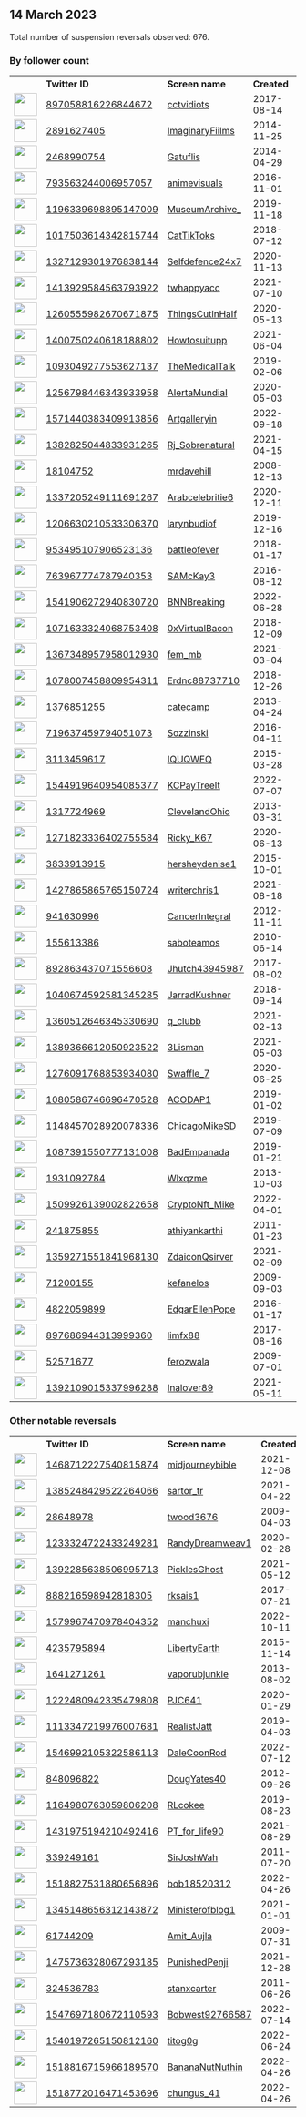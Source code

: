 
## 14 March 2023
Total number of suspension reversals observed: 676.

### By follower count
<table><tr><th></th><th align="left">Twitter ID</th><th align="left">Screen name</th>
<th align="left">Created</th><th align="left">Status</th><th align="left">Suspended</th><th align="left">Followers</th>
<tr><td><a href="https://pbs.twimg.com/profile_images/1144840942244880385/9F2DRMCz_normal.jpg"><img src="https://pbs.twimg.com/profile_images/1144840942244880385/9F2DRMCz_normal.jpg" width="40px" height="40px" align="center"/></a></td><td><a href="https://twitter.com/intent/user?user_id=897058816226844672">897058816226844672</a></td><td><a href="https://twitter.com/cctvidiots">cctvidiots</a></td><td>2017-08-14</td><td align="center"></td><td></td><td>711217</td></tr>
<tr><td><a href="https://pbs.twimg.com/profile_images/1000915007993991168/6eN-8sz3_normal.jpg"><img src="https://pbs.twimg.com/profile_images/1000915007993991168/6eN-8sz3_normal.jpg" width="40px" height="40px" align="center"/></a></td><td><a href="https://twitter.com/intent/user?user_id=2891627405">2891627405</a></td><td><a href="https://twitter.com/ImaginaryFiilms">ImaginaryFiilms</a></td><td>2014-11-25</td><td align="center"></td><td></td><td>439398</td></tr>
<tr><td><a href="https://pbs.twimg.com/profile_images/1635986856759242752/jip5zkU0_normal.jpg"><img src="https://pbs.twimg.com/profile_images/1635986856759242752/jip5zkU0_normal.jpg" width="40px" height="40px" align="center"/></a></td><td><a href="https://twitter.com/intent/user?user_id=2468990754">2468990754</a></td><td><a href="https://twitter.com/Gatuflis">Gatuflis</a></td><td>2014-04-29</td><td align="center"></td><td>2022-03-26</td><td>288773</td></tr>
<tr><td><a href="https://pbs.twimg.com/profile_images/1638121517631565824/8SO5jIR0_normal.jpg"><img src="https://pbs.twimg.com/profile_images/1638121517631565824/8SO5jIR0_normal.jpg" width="40px" height="40px" align="center"/></a></td><td><a href="https://twitter.com/intent/user?user_id=793563244006957057">793563244006957057</a></td><td><a href="https://twitter.com/animevisuals">animevisuals</a></td><td>2016-11-01</td><td align="center"></td><td></td><td>176700</td></tr>
<tr><td><a href="https://pbs.twimg.com/profile_images/1249220712461733888/3Z1i_y0-_normal.jpg"><img src="https://pbs.twimg.com/profile_images/1249220712461733888/3Z1i_y0-_normal.jpg" width="40px" height="40px" align="center"/></a></td><td><a href="https://twitter.com/intent/user?user_id=1196339698895147009">1196339698895147009</a></td><td><a href="https://twitter.com/MuseumArchive_">MuseumArchive_</a></td><td>2019-11-18</td><td align="center"></td><td></td><td>173728</td></tr>
<tr><td><a href="https://pbs.twimg.com/profile_images/1518717013857738753/cynzAGeX_normal.jpg"><img src="https://pbs.twimg.com/profile_images/1518717013857738753/cynzAGeX_normal.jpg" width="40px" height="40px" align="center"/></a></td><td><a href="https://twitter.com/intent/user?user_id=1017503614342815744">1017503614342815744</a></td><td><a href="https://twitter.com/CatTikToks">CatTikToks</a></td><td>2018-07-12</td><td align="center"></td><td>2022-07-27</td><td>168931</td></tr>
<tr><td><a href="https://pbs.twimg.com/profile_images/1636606695186071553/jQI__AnX_normal.png"><img src="https://pbs.twimg.com/profile_images/1636606695186071553/jQI__AnX_normal.png" width="40px" height="40px" align="center"/></a></td><td><a href="https://twitter.com/intent/user?user_id=1327129301976838144">1327129301976838144</a></td><td><a href="https://twitter.com/Selfdefence24x7">Selfdefence24x7</a></td><td>2020-11-13</td><td align="center"></td><td></td><td>164606</td></tr>
<tr><td><a href="https://pbs.twimg.com/profile_images/1637802407223607300/vJ6sLPLW_normal.jpg"><img src="https://pbs.twimg.com/profile_images/1637802407223607300/vJ6sLPLW_normal.jpg" width="40px" height="40px" align="center"/></a></td><td><a href="https://twitter.com/intent/user?user_id=1413929584563793922">1413929584563793922</a></td><td><a href="https://twitter.com/twhappyacc">twhappyacc</a></td><td>2021-07-10</td><td align="center"></td><td></td><td>153656</td></tr>
<tr><td><a href="https://pbs.twimg.com/profile_images/1268036062347030529/jTM8rmoq_normal.jpg"><img src="https://pbs.twimg.com/profile_images/1268036062347030529/jTM8rmoq_normal.jpg" width="40px" height="40px" align="center"/></a></td><td><a href="https://twitter.com/intent/user?user_id=1260555982670671875">1260555982670671875</a></td><td><a href="https://twitter.com/ThingsCutlnHaIf">ThingsCutlnHaIf</a></td><td>2020-05-13</td><td align="center"></td><td></td><td>122146</td></tr>
<tr><td><a href="https://pbs.twimg.com/profile_images/1403957995571138561/7OBfLT-q_normal.jpg"><img src="https://pbs.twimg.com/profile_images/1403957995571138561/7OBfLT-q_normal.jpg" width="40px" height="40px" align="center"/></a></td><td><a href="https://twitter.com/intent/user?user_id=1400750240618188802">1400750240618188802</a></td><td><a href="https://twitter.com/Howtosuitupp">Howtosuitupp</a></td><td>2021-06-04</td><td align="center"></td><td></td><td>122098</td></tr>
<tr><td><a href="https://pbs.twimg.com/profile_images/1124705710602764289/_tXBE4Gc_normal.jpg"><img src="https://pbs.twimg.com/profile_images/1124705710602764289/_tXBE4Gc_normal.jpg" width="40px" height="40px" align="center"/></a></td><td><a href="https://twitter.com/intent/user?user_id=1093049277553627137">1093049277553627137</a></td><td><a href="https://twitter.com/TheMedicalTalk">TheMedicalTalk</a></td><td>2019-02-06</td><td align="center"></td><td></td><td>121705</td></tr>
<tr><td><a href="https://pbs.twimg.com/profile_images/1635858234811580418/pySw_XTd_normal.jpg"><img src="https://pbs.twimg.com/profile_images/1635858234811580418/pySw_XTd_normal.jpg" width="40px" height="40px" align="center"/></a></td><td><a href="https://twitter.com/intent/user?user_id=1256798446343933958">1256798446343933958</a></td><td><a href="https://twitter.com/AIertaMundiaI">AIertaMundiaI</a></td><td>2020-05-03</td><td align="center"></td><td>2022-11-09</td><td>104358</td></tr>
<tr><td><a href="https://pbs.twimg.com/profile_images/1574460659521429504/Z2EzTLW0_normal.jpg"><img src="https://pbs.twimg.com/profile_images/1574460659521429504/Z2EzTLW0_normal.jpg" width="40px" height="40px" align="center"/></a></td><td><a href="https://twitter.com/intent/user?user_id=1571440383409913856">1571440383409913856</a></td><td><a href="https://twitter.com/Artgalleryin">Artgalleryin</a></td><td>2022-09-18</td><td align="center"></td><td>2022-10-30</td><td>75296</td></tr>
<tr><td><a href="https://pbs.twimg.com/profile_images/1479559044155199492/rS51Eb3T_normal.jpg"><img src="https://pbs.twimg.com/profile_images/1479559044155199492/rS51Eb3T_normal.jpg" width="40px" height="40px" align="center"/></a></td><td><a href="https://twitter.com/intent/user?user_id=1382825044833931265">1382825044833931265</a></td><td><a href="https://twitter.com/Rj_Sobrenatural">Rj_Sobrenatural</a></td><td>2021-04-15</td><td align="center"></td><td>2022-04-05</td><td>52691</td></tr>
<tr><td><a href="https://pbs.twimg.com/profile_images/885275506660265984/Xu7AJOGU_normal.jpg"><img src="https://pbs.twimg.com/profile_images/885275506660265984/Xu7AJOGU_normal.jpg" width="40px" height="40px" align="center"/></a></td><td><a href="https://twitter.com/intent/user?user_id=18104752">18104752</a></td><td><a href="https://twitter.com/mrdavehill">mrdavehill</a></td><td>2008-12-13</td><td align="center"></td><td></td><td>49166</td></tr>
<tr><td><a href="https://pbs.twimg.com/profile_images/1337205348139233280/YU9whIQG_normal.jpg"><img src="https://pbs.twimg.com/profile_images/1337205348139233280/YU9whIQG_normal.jpg" width="40px" height="40px" align="center"/></a></td><td><a href="https://twitter.com/intent/user?user_id=1337205249111691267">1337205249111691267</a></td><td><a href="https://twitter.com/Arabcelebritie6">Arabcelebritie6</a></td><td>2020-12-11</td><td align="center"></td><td>2022-12-21</td><td>43697</td></tr>
<tr><td><a href="https://pbs.twimg.com/profile_images/1634220975355994113/7JTifj-2_normal.jpg"><img src="https://pbs.twimg.com/profile_images/1634220975355994113/7JTifj-2_normal.jpg" width="40px" height="40px" align="center"/></a></td><td><a href="https://twitter.com/intent/user?user_id=1206630210533306370">1206630210533306370</a></td><td><a href="https://twitter.com/larynbudiof">larynbudiof</a></td><td>2019-12-16</td><td align="center"></td><td>2022-06-27</td><td>40902</td></tr>
<tr><td><a href="https://pbs.twimg.com/profile_images/1252638404644352000/jgtIvBlo_normal.jpg"><img src="https://pbs.twimg.com/profile_images/1252638404644352000/jgtIvBlo_normal.jpg" width="40px" height="40px" align="center"/></a></td><td><a href="https://twitter.com/intent/user?user_id=953495107906523136">953495107906523136</a></td><td><a href="https://twitter.com/battleofever">battleofever</a></td><td>2018-01-17</td><td align="center"></td><td></td><td>31182</td></tr>
<tr><td><a href="https://pbs.twimg.com/profile_images/763998323455827968/KtSGMUK7_normal.jpg"><img src="https://pbs.twimg.com/profile_images/763998323455827968/KtSGMUK7_normal.jpg" width="40px" height="40px" align="center"/></a></td><td><a href="https://twitter.com/intent/user?user_id=763967774787940353">763967774787940353</a></td><td><a href="https://twitter.com/SAMcKay3">SAMcKay3</a></td><td>2016-08-12</td><td align="center"></td><td>2022-08-18</td><td>26820</td></tr>
<tr><td><a href="https://pbs.twimg.com/profile_images/1545315482081062913/a4xAcu6c_normal.jpg"><img src="https://pbs.twimg.com/profile_images/1545315482081062913/a4xAcu6c_normal.jpg" width="40px" height="40px" align="center"/></a></td><td><a href="https://twitter.com/intent/user?user_id=1541906272940830720">1541906272940830720</a></td><td><a href="https://twitter.com/BNNBreaking">BNNBreaking</a></td><td>2022-06-28</td><td align="center">🚫</td><td>2022-10-06</td><td>17242</td></tr>
<tr><td><a href="https://pbs.twimg.com/profile_images/1515826663258750977/wbSw7TyP_normal.jpg"><img src="https://pbs.twimg.com/profile_images/1515826663258750977/wbSw7TyP_normal.jpg" width="40px" height="40px" align="center"/></a></td><td><a href="https://twitter.com/intent/user?user_id=1071633324068753408">1071633324068753408</a></td><td><a href="https://twitter.com/0xVirtualBacon">0xVirtualBacon</a></td><td>2018-12-09</td><td align="center"></td><td>2023-03-02</td><td>16941</td></tr>
<tr><td><a href="https://pbs.twimg.com/profile_images/1616362321260978176/GRl5O1_2_normal.jpg"><img src="https://pbs.twimg.com/profile_images/1616362321260978176/GRl5O1_2_normal.jpg" width="40px" height="40px" align="center"/></a></td><td><a href="https://twitter.com/intent/user?user_id=1367348957958012930">1367348957958012930</a></td><td><a href="https://twitter.com/fem_mb">fem_mb</a></td><td>2021-03-04</td><td align="center"></td><td>2023-03-04</td><td>16028</td></tr>
<tr><td><a href="https://pbs.twimg.com/profile_images/1638562911059599360/UmBBPf3z_normal.jpg"><img src="https://pbs.twimg.com/profile_images/1638562911059599360/UmBBPf3z_normal.jpg" width="40px" height="40px" align="center"/></a></td><td><a href="https://twitter.com/intent/user?user_id=1078007458809954311">1078007458809954311</a></td><td><a href="https://twitter.com/Erdnc88737710">Erdnc88737710</a></td><td>2018-12-26</td><td align="center"></td><td>2023-02-20</td><td>15037</td></tr>
<tr><td><a href="https://pbs.twimg.com/profile_images/378800000653837360/6576af61896ce38e2b847b2d2a8dea4c_normal.jpeg"><img src="https://pbs.twimg.com/profile_images/378800000653837360/6576af61896ce38e2b847b2d2a8dea4c_normal.jpeg" width="40px" height="40px" align="center"/></a></td><td><a href="https://twitter.com/intent/user?user_id=1376851255">1376851255</a></td><td><a href="https://twitter.com/catecamp">catecamp</a></td><td>2013-04-24</td><td align="center"></td><td>2022-09-19</td><td>14137</td></tr>
<tr><td><a href="https://pbs.twimg.com/profile_images/793401218957611008/IcYt84ra_normal.jpg"><img src="https://pbs.twimg.com/profile_images/793401218957611008/IcYt84ra_normal.jpg" width="40px" height="40px" align="center"/></a></td><td><a href="https://twitter.com/intent/user?user_id=719637459794051073">719637459794051073</a></td><td><a href="https://twitter.com/Sozzinski">Sozzinski</a></td><td>2016-04-11</td><td align="center"></td><td>2022-08-11</td><td>12555</td></tr>
<tr><td><a href="https://pbs.twimg.com/profile_images/1635890686695178240/E3_D61Ve_normal.jpg"><img src="https://pbs.twimg.com/profile_images/1635890686695178240/E3_D61Ve_normal.jpg" width="40px" height="40px" align="center"/></a></td><td><a href="https://twitter.com/intent/user?user_id=3113459617">3113459617</a></td><td><a href="https://twitter.com/IQUQWEQ">IQUQWEQ</a></td><td>2015-03-28</td><td align="center"></td><td></td><td>12230</td></tr>
<tr><td><a href="https://pbs.twimg.com/profile_images/1635993773414006786/S5B3g4DU_normal.jpg"><img src="https://pbs.twimg.com/profile_images/1635993773414006786/S5B3g4DU_normal.jpg" width="40px" height="40px" align="center"/></a></td><td><a href="https://twitter.com/intent/user?user_id=1544919640954085377">1544919640954085377</a></td><td><a href="https://twitter.com/KCPayTreeIt">KCPayTreeIt</a></td><td>2022-07-07</td><td align="center"></td><td>2022-09-29</td><td>12227</td></tr>
<tr><td><a href="https://pbs.twimg.com/profile_images/1567588547829317632/QgcWMNrX_normal.jpg"><img src="https://pbs.twimg.com/profile_images/1567588547829317632/QgcWMNrX_normal.jpg" width="40px" height="40px" align="center"/></a></td><td><a href="https://twitter.com/intent/user?user_id=1317724969">1317724969</a></td><td><a href="https://twitter.com/CleveIandOhio">CleveIandOhio</a></td><td>2013-03-31</td><td align="center"></td><td>2022-09-10</td><td>12084</td></tr>
<tr><td><a href="https://pbs.twimg.com/profile_images/1608942649939042304/C_Cl9Saz_normal.jpg"><img src="https://pbs.twimg.com/profile_images/1608942649939042304/C_Cl9Saz_normal.jpg" width="40px" height="40px" align="center"/></a></td><td><a href="https://twitter.com/intent/user?user_id=1271823336402755584">1271823336402755584</a></td><td><a href="https://twitter.com/Ricky_K67">Ricky_K67</a></td><td>2020-06-13</td><td align="center"></td><td>2023-02-24</td><td>11939</td></tr>
<tr><td><a href="https://pbs.twimg.com/profile_images/972053488736849920/WtFlgZN7_normal.jpg"><img src="https://pbs.twimg.com/profile_images/972053488736849920/WtFlgZN7_normal.jpg" width="40px" height="40px" align="center"/></a></td><td><a href="https://twitter.com/intent/user?user_id=3833913915">3833913915</a></td><td><a href="https://twitter.com/hersheydenise1">hersheydenise1</a></td><td>2015-10-01</td><td align="center"></td><td></td><td>10528</td></tr>
<tr><td><a href="https://pbs.twimg.com/profile_images/1480439123211079680/dNKwVDtb_normal.jpg"><img src="https://pbs.twimg.com/profile_images/1480439123211079680/dNKwVDtb_normal.jpg" width="40px" height="40px" align="center"/></a></td><td><a href="https://twitter.com/intent/user?user_id=1427865865765150724">1427865865765150724</a></td><td><a href="https://twitter.com/writerchris1">writerchris1</a></td><td>2021-08-18</td><td align="center"></td><td>2022-08-20</td><td>10359</td></tr>
<tr><td><a href="https://pbs.twimg.com/profile_images/1636046943838257175/Fn01H_sO_normal.jpg"><img src="https://pbs.twimg.com/profile_images/1636046943838257175/Fn01H_sO_normal.jpg" width="40px" height="40px" align="center"/></a></td><td><a href="https://twitter.com/intent/user?user_id=941630996">941630996</a></td><td><a href="https://twitter.com/CancerIntegral">CancerIntegral</a></td><td>2012-11-11</td><td align="center"></td><td>2022-02-13</td><td>10329</td></tr>
<tr><td><a href="https://pbs.twimg.com/profile_images/1347809249812914177/z_plyvgZ_normal.jpg"><img src="https://pbs.twimg.com/profile_images/1347809249812914177/z_plyvgZ_normal.jpg" width="40px" height="40px" align="center"/></a></td><td><a href="https://twitter.com/intent/user?user_id=155613386">155613386</a></td><td><a href="https://twitter.com/saboteamos">saboteamos</a></td><td>2010-06-14</td><td align="center"></td><td>2022-05-08</td><td>9876</td></tr>
<tr><td><a href="https://pbs.twimg.com/profile_images/1636870927605460994/V9xhbFYk_normal.jpg"><img src="https://pbs.twimg.com/profile_images/1636870927605460994/V9xhbFYk_normal.jpg" width="40px" height="40px" align="center"/></a></td><td><a href="https://twitter.com/intent/user?user_id=892863437071556608">892863437071556608</a></td><td><a href="https://twitter.com/Jhutch43945987">Jhutch43945987</a></td><td>2017-08-02</td><td align="center"></td><td>2022-07-14</td><td>9292</td></tr>
<tr><td><a href="https://pbs.twimg.com/profile_images/1166891463843573760/XiE4Uxi1_normal.jpg"><img src="https://pbs.twimg.com/profile_images/1166891463843573760/XiE4Uxi1_normal.jpg" width="40px" height="40px" align="center"/></a></td><td><a href="https://twitter.com/intent/user?user_id=1040674592581345285">1040674592581345285</a></td><td><a href="https://twitter.com/JarradKushner">JarradKushner</a></td><td>2018-09-14</td><td align="center"></td><td></td><td>8756</td></tr>
<tr><td><a href="https://pbs.twimg.com/profile_images/1615115509728514052/3TwBtxPS_normal.jpg"><img src="https://pbs.twimg.com/profile_images/1615115509728514052/3TwBtxPS_normal.jpg" width="40px" height="40px" align="center"/></a></td><td><a href="https://twitter.com/intent/user?user_id=1360512646345330690">1360512646345330690</a></td><td><a href="https://twitter.com/q_clubb">q_clubb</a></td><td>2021-02-13</td><td align="center"></td><td>2023-01-12</td><td>8745</td></tr>
<tr><td><a href="https://pbs.twimg.com/profile_images/1600788389690687488/BjEVd_UL_normal.jpg"><img src="https://pbs.twimg.com/profile_images/1600788389690687488/BjEVd_UL_normal.jpg" width="40px" height="40px" align="center"/></a></td><td><a href="https://twitter.com/intent/user?user_id=1389366612050923522">1389366612050923522</a></td><td><a href="https://twitter.com/3Lisman">3Lisman</a></td><td>2021-05-03</td><td align="center"></td><td>2023-01-24</td><td>8535</td></tr>
<tr><td><a href="https://pbs.twimg.com/profile_images/1634975671788109824/FfxQtjiL_normal.jpg"><img src="https://pbs.twimg.com/profile_images/1634975671788109824/FfxQtjiL_normal.jpg" width="40px" height="40px" align="center"/></a></td><td><a href="https://twitter.com/intent/user?user_id=1276091768853934080">1276091768853934080</a></td><td><a href="https://twitter.com/Swaffle_7">Swaffle_7</a></td><td>2020-06-25</td><td align="center"></td><td>2022-12-02</td><td>8228</td></tr>
<tr><td><a href="https://pbs.twimg.com/profile_images/1462874265490014213/w4reMlyJ_normal.jpg"><img src="https://pbs.twimg.com/profile_images/1462874265490014213/w4reMlyJ_normal.jpg" width="40px" height="40px" align="center"/></a></td><td><a href="https://twitter.com/intent/user?user_id=1080586746696470528">1080586746696470528</a></td><td><a href="https://twitter.com/ACODAP1">ACODAP1</a></td><td>2019-01-02</td><td align="center"></td><td>2022-08-13</td><td>7808</td></tr>
<tr><td><a href="https://pbs.twimg.com/profile_images/1635479407895941121/QuQLUtrP_normal.jpg"><img src="https://pbs.twimg.com/profile_images/1635479407895941121/QuQLUtrP_normal.jpg" width="40px" height="40px" align="center"/></a></td><td><a href="https://twitter.com/intent/user?user_id=1148457028920078336">1148457028920078336</a></td><td><a href="https://twitter.com/ChicagoMikeSD">ChicagoMikeSD</a></td><td>2019-07-09</td><td align="center"></td><td>2023-01-12</td><td>7008</td></tr>
<tr><td><a href="https://pbs.twimg.com/profile_images/1633962610243543041/gtw1-uc0_normal.jpg"><img src="https://pbs.twimg.com/profile_images/1633962610243543041/gtw1-uc0_normal.jpg" width="40px" height="40px" align="center"/></a></td><td><a href="https://twitter.com/intent/user?user_id=1087391550777131008">1087391550777131008</a></td><td><a href="https://twitter.com/BadEmpanada">BadEmpanada</a></td><td>2019-01-21</td><td align="center"></td><td></td><td>6766</td></tr>
<tr><td><a href="https://pbs.twimg.com/profile_images/1526757537092993025/WRlvTjvD_normal.jpg"><img src="https://pbs.twimg.com/profile_images/1526757537092993025/WRlvTjvD_normal.jpg" width="40px" height="40px" align="center"/></a></td><td><a href="https://twitter.com/intent/user?user_id=1931092784">1931092784</a></td><td><a href="https://twitter.com/Wlxqzme">Wlxqzme</a></td><td>2013-10-03</td><td align="center"></td><td>2022-06-23</td><td>6429</td></tr>
<tr><td><a href="https://pbs.twimg.com/profile_images/1638166378694823937/tWVV3SwU_normal.png"><img src="https://pbs.twimg.com/profile_images/1638166378694823937/tWVV3SwU_normal.png" width="40px" height="40px" align="center"/></a></td><td><a href="https://twitter.com/intent/user?user_id=1509926139002822658">1509926139002822658</a></td><td><a href="https://twitter.com/CryptoNft_Mike">CryptoNft_Mike</a></td><td>2022-04-01</td><td align="center"></td><td>2023-01-04</td><td>5993</td></tr>
<tr><td><a href="https://pbs.twimg.com/profile_images/1543280579507941376/hZ9FJ5fb_normal.jpg"><img src="https://pbs.twimg.com/profile_images/1543280579507941376/hZ9FJ5fb_normal.jpg" width="40px" height="40px" align="center"/></a></td><td><a href="https://twitter.com/intent/user?user_id=241875855">241875855</a></td><td><a href="https://twitter.com/athiyankarthi">athiyankarthi</a></td><td>2011-01-23</td><td align="center"></td><td>2022-11-21</td><td>5976</td></tr>
<tr><td><a href="https://pbs.twimg.com/profile_images/1556946033254744065/aczgLBcA_normal.jpg"><img src="https://pbs.twimg.com/profile_images/1556946033254744065/aczgLBcA_normal.jpg" width="40px" height="40px" align="center"/></a></td><td><a href="https://twitter.com/intent/user?user_id=1359271551841968130">1359271551841968130</a></td><td><a href="https://twitter.com/ZdaiconQsirver">ZdaiconQsirver</a></td><td>2021-02-09</td><td align="center"></td><td>2022-10-15</td><td>5706</td></tr>
<tr><td><a href="https://pbs.twimg.com/profile_images/1611119488094576640/YcCqHLt2_normal.png"><img src="https://pbs.twimg.com/profile_images/1611119488094576640/YcCqHLt2_normal.png" width="40px" height="40px" align="center"/></a></td><td><a href="https://twitter.com/intent/user?user_id=71200155">71200155</a></td><td><a href="https://twitter.com/kefanelos">kefanelos</a></td><td>2009-09-03</td><td align="center"></td><td>2023-01-27</td><td>5299</td></tr>
<tr><td><a href="https://pbs.twimg.com/profile_images/1638571539485392897/0tubRib8_normal.jpg"><img src="https://pbs.twimg.com/profile_images/1638571539485392897/0tubRib8_normal.jpg" width="40px" height="40px" align="center"/></a></td><td><a href="https://twitter.com/intent/user?user_id=4822059899">4822059899</a></td><td><a href="https://twitter.com/EdgarEllenPope">EdgarEllenPope</a></td><td>2016-01-17</td><td align="center"></td><td>2022-02-14</td><td>5143</td></tr>
<tr><td><a href="https://pbs.twimg.com/profile_images/1594785083646480384/0_Xy-PyF_normal.jpg"><img src="https://pbs.twimg.com/profile_images/1594785083646480384/0_Xy-PyF_normal.jpg" width="40px" height="40px" align="center"/></a></td><td><a href="https://twitter.com/intent/user?user_id=897686944313999360">897686944313999360</a></td><td><a href="https://twitter.com/limfx88">limfx88</a></td><td>2017-08-16</td><td align="center"></td><td>2022-12-17</td><td>5045</td></tr>
<tr><td><a href="https://pbs.twimg.com/profile_images/930769207200972800/DtIJ-1fz_normal.jpg"><img src="https://pbs.twimg.com/profile_images/930769207200972800/DtIJ-1fz_normal.jpg" width="40px" height="40px" align="center"/></a></td><td><a href="https://twitter.com/intent/user?user_id=52571677">52571677</a></td><td><a href="https://twitter.com/ferozwala">ferozwala</a></td><td>2009-07-01</td><td align="center"></td><td>2023-01-22</td><td>4943</td></tr>
<tr><td><a href="https://pbs.twimg.com/profile_images/1610426903130783745/4sKxX22S_normal.jpg"><img src="https://pbs.twimg.com/profile_images/1610426903130783745/4sKxX22S_normal.jpg" width="40px" height="40px" align="center"/></a></td><td><a href="https://twitter.com/intent/user?user_id=1392109015337996288">1392109015337996288</a></td><td><a href="https://twitter.com/Inalover89">Inalover89</a></td><td>2021-05-11</td><td align="center">👋</td><td>2023-01-11</td><td>4941</td></tr>
</table>

### Other notable reversals
<table><tr><th></th><th align="left">Twitter ID</th><th align="left">Screen name</th>
<th align="left">Created</th><th align="left">Status</th><th align="left">Suspended</th><th align="left">Followers</th>
<tr><td><a href="https://pbs.twimg.com/profile_images/1638686896636264455/0tlmTtFa_normal.jpg"><img src="https://pbs.twimg.com/profile_images/1638686896636264455/0tlmTtFa_normal.jpg" width="40px" height="40px" align="center"/></a></td><td><a href="https://twitter.com/intent/user?user_id=1468712227540815874">1468712227540815874</a></td><td><a href="https://twitter.com/midjourneybible">midjourneybible</a></td><td>2021-12-08</td><td align="center"></td><td>2022-12-20</td><td>138</td></tr>
<tr><td><a href="https://pbs.twimg.com/profile_images/1518695759385972738/V6NNnu4d_normal.jpg"><img src="https://pbs.twimg.com/profile_images/1518695759385972738/V6NNnu4d_normal.jpg" width="40px" height="40px" align="center"/></a></td><td><a href="https://twitter.com/intent/user?user_id=1385248429522264066">1385248429522264066</a></td><td><a href="https://twitter.com/sartor_tr">sartor_tr</a></td><td>2021-04-22</td><td align="center"></td><td>2022-05-29</td><td>294</td></tr>
<tr><td><a href="https://pbs.twimg.com/profile_images/2202511529/image_normal.jpg"><img src="https://pbs.twimg.com/profile_images/2202511529/image_normal.jpg" width="40px" height="40px" align="center"/></a></td><td><a href="https://twitter.com/intent/user?user_id=28648978">28648978</a></td><td><a href="https://twitter.com/twood3676">twood3676</a></td><td>2009-04-03</td><td align="center"></td><td>2022-12-15</td><td>1989</td></tr>
<tr><td><a href="https://pbs.twimg.com/profile_images/1248030096683761666/XWckHEqg_normal.jpg"><img src="https://pbs.twimg.com/profile_images/1248030096683761666/XWckHEqg_normal.jpg" width="40px" height="40px" align="center"/></a></td><td><a href="https://twitter.com/intent/user?user_id=1233324722433249281">1233324722433249281</a></td><td><a href="https://twitter.com/RandyDreamweav1">RandyDreamweav1</a></td><td>2020-02-28</td><td align="center"></td><td>2022-12-06</td><td>163</td></tr>
<tr><td><a href="https://pbs.twimg.com/profile_images/1566321320866025472/tCKypC8S_normal.jpg"><img src="https://pbs.twimg.com/profile_images/1566321320866025472/tCKypC8S_normal.jpg" width="40px" height="40px" align="center"/></a></td><td><a href="https://twitter.com/intent/user?user_id=1392285638506995713">1392285638506995713</a></td><td><a href="https://twitter.com/PicklesGhost">PicklesGhost</a></td><td>2021-05-12</td><td align="center"></td><td>2023-03-09</td><td>710</td></tr>
<tr><td><a href="https://pbs.twimg.com/profile_images/1635820823926784002/3q42XW6Z_normal.jpg"><img src="https://pbs.twimg.com/profile_images/1635820823926784002/3q42XW6Z_normal.jpg" width="40px" height="40px" align="center"/></a></td><td><a href="https://twitter.com/intent/user?user_id=888216598942818305">888216598942818305</a></td><td><a href="https://twitter.com/rksais1">rksais1</a></td><td>2017-07-21</td><td align="center"></td><td>2023-03-09</td><td>4018</td></tr>
<tr><td><a href="https://pbs.twimg.com/profile_images/1629899823754145794/IyMmPleM_normal.jpg"><img src="https://pbs.twimg.com/profile_images/1629899823754145794/IyMmPleM_normal.jpg" width="40px" height="40px" align="center"/></a></td><td><a href="https://twitter.com/intent/user?user_id=1579967470978404352">1579967470978404352</a></td><td><a href="https://twitter.com/manchuxi">manchuxi</a></td><td>2022-10-11</td><td align="center"></td><td>2023-03-06</td><td>2814</td></tr>
<tr><td><a href="https://pbs.twimg.com/profile_images/796423359210799104/vLzlN9EM_normal.jpg"><img src="https://pbs.twimg.com/profile_images/796423359210799104/vLzlN9EM_normal.jpg" width="40px" height="40px" align="center"/></a></td><td><a href="https://twitter.com/intent/user?user_id=4235795894">4235795894</a></td><td><a href="https://twitter.com/LibertyEarth">LibertyEarth</a></td><td>2015-11-14</td><td align="center"></td><td>2023-02-14</td><td>318</td></tr>
<tr><td><a href="https://pbs.twimg.com/profile_images/1628078066445561864/uINxXxRU_normal.jpg"><img src="https://pbs.twimg.com/profile_images/1628078066445561864/uINxXxRU_normal.jpg" width="40px" height="40px" align="center"/></a></td><td><a href="https://twitter.com/intent/user?user_id=1641271261">1641271261</a></td><td><a href="https://twitter.com/vaporubjunkie">vaporubjunkie</a></td><td>2013-08-02</td><td align="center"></td><td>2023-03-06</td><td>387</td></tr>
<tr><td><a href="https://pbs.twimg.com/profile_images/1253423192703504388/At_90YuP_normal.jpg"><img src="https://pbs.twimg.com/profile_images/1253423192703504388/At_90YuP_normal.jpg" width="40px" height="40px" align="center"/></a></td><td><a href="https://twitter.com/intent/user?user_id=1222480942335479808">1222480942335479808</a></td><td><a href="https://twitter.com/PJC641">PJC641</a></td><td>2020-01-29</td><td align="center"></td><td>2023-02-13</td><td>646</td></tr>
<tr><td><a href="https://pbs.twimg.com/profile_images/1238849551282266112/9vdmUDMP_normal.jpg"><img src="https://pbs.twimg.com/profile_images/1238849551282266112/9vdmUDMP_normal.jpg" width="40px" height="40px" align="center"/></a></td><td><a href="https://twitter.com/intent/user?user_id=1113347219976007681">1113347219976007681</a></td><td><a href="https://twitter.com/RealistJatt">RealistJatt</a></td><td>2019-04-03</td><td align="center"></td><td>2022-10-30</td><td>1971</td></tr>
<tr><td><a href="https://pbs.twimg.com/profile_images/1582269396394844160/EDH4W_25_normal.jpg"><img src="https://pbs.twimg.com/profile_images/1582269396394844160/EDH4W_25_normal.jpg" width="40px" height="40px" align="center"/></a></td><td><a href="https://twitter.com/intent/user?user_id=1546992105322586113">1546992105322586113</a></td><td><a href="https://twitter.com/DaleCoonRod">DaleCoonRod</a></td><td>2022-07-12</td><td align="center"></td><td>2023-03-08</td><td>958</td></tr>
<tr><td><a href="https://pbs.twimg.com/profile_images/886657488506040322/Ca9sL0xB_normal.jpg"><img src="https://pbs.twimg.com/profile_images/886657488506040322/Ca9sL0xB_normal.jpg" width="40px" height="40px" align="center"/></a></td><td><a href="https://twitter.com/intent/user?user_id=848096822">848096822</a></td><td><a href="https://twitter.com/DougYates40">DougYates40</a></td><td>2012-09-26</td><td align="center"></td><td>2023-02-15</td><td>213</td></tr>
<tr><td><a href="https://abs.twimg.com/sticky/default_profile_images/default_profile_normal.png"><img src="https://abs.twimg.com/sticky/default_profile_images/default_profile_normal.png" width="40px" height="40px" align="center"/></a></td><td><a href="https://twitter.com/intent/user?user_id=1164980763059806208">1164980763059806208</a></td><td><a href="https://twitter.com/RLcokee">RLcokee</a></td><td>2019-08-23</td><td align="center"></td><td>2022-10-30</td><td>241</td></tr>
<tr><td><a href="https://pbs.twimg.com/profile_images/1595802887887650816/4fvR9TbJ_normal.jpg"><img src="https://pbs.twimg.com/profile_images/1595802887887650816/4fvR9TbJ_normal.jpg" width="40px" height="40px" align="center"/></a></td><td><a href="https://twitter.com/intent/user?user_id=1431975194210492416">1431975194210492416</a></td><td><a href="https://twitter.com/PT_for_life90">PT_for_life90</a></td><td>2021-08-29</td><td align="center"></td><td>2022-12-12</td><td>22</td></tr>
<tr><td><a href="https://pbs.twimg.com/profile_images/1635476940726435844/La7Swwuh_normal.jpg"><img src="https://pbs.twimg.com/profile_images/1635476940726435844/La7Swwuh_normal.jpg" width="40px" height="40px" align="center"/></a></td><td><a href="https://twitter.com/intent/user?user_id=339249161">339249161</a></td><td><a href="https://twitter.com/SirJoshWah">SirJoshWah</a></td><td>2011-07-20</td><td align="center"></td><td>2022-12-19</td><td>733</td></tr>
<tr><td><a href="https://pbs.twimg.com/profile_images/1583258595239395328/q855JAY1_normal.jpg"><img src="https://pbs.twimg.com/profile_images/1583258595239395328/q855JAY1_normal.jpg" width="40px" height="40px" align="center"/></a></td><td><a href="https://twitter.com/intent/user?user_id=1518827531880656896">1518827531880656896</a></td><td><a href="https://twitter.com/bob18520312">bob18520312</a></td><td>2022-04-26</td><td align="center"></td><td>2022-11-23</td><td>29</td></tr>
<tr><td><a href="https://pbs.twimg.com/profile_images/1638305458330165249/LAIGEnBH_normal.jpg"><img src="https://pbs.twimg.com/profile_images/1638305458330165249/LAIGEnBH_normal.jpg" width="40px" height="40px" align="center"/></a></td><td><a href="https://twitter.com/intent/user?user_id=1345148656312143872">1345148656312143872</a></td><td><a href="https://twitter.com/Ministerofblog1">Ministerofblog1</a></td><td>2021-01-01</td><td align="center"></td><td>2022-09-29</td><td>2726</td></tr>
<tr><td><a href="https://pbs.twimg.com/profile_images/1584515469750554625/NWhXU5Io_normal.jpg"><img src="https://pbs.twimg.com/profile_images/1584515469750554625/NWhXU5Io_normal.jpg" width="40px" height="40px" align="center"/></a></td><td><a href="https://twitter.com/intent/user?user_id=61744209">61744209</a></td><td><a href="https://twitter.com/Amit_Aujla">Amit_Aujla</a></td><td>2009-07-31</td><td align="center"></td><td>2023-02-23</td><td>401</td></tr>
<tr><td><a href="https://pbs.twimg.com/profile_images/1519731988357337088/Hwas46_y_normal.jpg"><img src="https://pbs.twimg.com/profile_images/1519731988357337088/Hwas46_y_normal.jpg" width="40px" height="40px" align="center"/></a></td><td><a href="https://twitter.com/intent/user?user_id=1475736328067293185">1475736328067293185</a></td><td><a href="https://twitter.com/PunishedPenji">PunishedPenji</a></td><td>2021-12-28</td><td align="center"></td><td>2022-11-23</td><td>40</td></tr>
<tr><td><a href="https://pbs.twimg.com/profile_images/1244693433396203525/o42DFgwG_normal.jpg"><img src="https://pbs.twimg.com/profile_images/1244693433396203525/o42DFgwG_normal.jpg" width="40px" height="40px" align="center"/></a></td><td><a href="https://twitter.com/intent/user?user_id=324536783">324536783</a></td><td><a href="https://twitter.com/stanxcarter">stanxcarter</a></td><td>2011-06-26</td><td align="center"></td><td>2023-03-01</td><td>244</td></tr>
<tr><td><a href="https://pbs.twimg.com/profile_images/1549175298637307904/Ya_IYPaJ_normal.jpg"><img src="https://pbs.twimg.com/profile_images/1549175298637307904/Ya_IYPaJ_normal.jpg" width="40px" height="40px" align="center"/></a></td><td><a href="https://twitter.com/intent/user?user_id=1547697180672110593">1547697180672110593</a></td><td><a href="https://twitter.com/Bobwest92766587">Bobwest92766587</a></td><td>2022-07-14</td><td align="center"></td><td>2023-01-15</td><td>12</td></tr>
<tr><td><a href="https://pbs.twimg.com/profile_images/1569873423190433793/AH1xRPwK_normal.jpg"><img src="https://pbs.twimg.com/profile_images/1569873423190433793/AH1xRPwK_normal.jpg" width="40px" height="40px" align="center"/></a></td><td><a href="https://twitter.com/intent/user?user_id=1540197265150812160">1540197265150812160</a></td><td><a href="https://twitter.com/titog0g">titog0g</a></td><td>2022-06-24</td><td align="center"></td><td>2022-10-30</td><td>145</td></tr>
<tr><td><a href="https://pbs.twimg.com/profile_images/1518833036359573509/fDTX2TZZ_normal.jpg"><img src="https://pbs.twimg.com/profile_images/1518833036359573509/fDTX2TZZ_normal.jpg" width="40px" height="40px" align="center"/></a></td><td><a href="https://twitter.com/intent/user?user_id=1518816715966189570">1518816715966189570</a></td><td><a href="https://twitter.com/BananaNutNuthin">BananaNutNuthin</a></td><td>2022-04-26</td><td align="center"></td><td>2022-12-26</td><td>68</td></tr>
<tr><td><a href="https://pbs.twimg.com/profile_images/1518772544840486913/6KJMJKij_normal.jpg"><img src="https://pbs.twimg.com/profile_images/1518772544840486913/6KJMJKij_normal.jpg" width="40px" height="40px" align="center"/></a></td><td><a href="https://twitter.com/intent/user?user_id=1518772016471453696">1518772016471453696</a></td><td><a href="https://twitter.com/chungus_41">chungus_41</a></td><td>2022-04-26</td><td align="center"></td><td>2022-12-05</td><td>3</td></tr>
</table>
